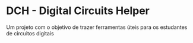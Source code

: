 # DCH - Digital Circuits Helper

Um projeto com o objetivo de trazer ferramentas úteis para os estudantes de circuitos digitais